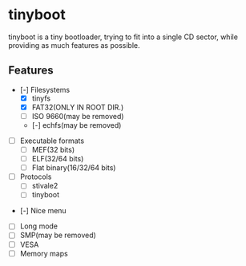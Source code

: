 # tinyboot

tinyboot is a tiny bootloader, trying to fit into a single CD sector, while providing as much features as possible.

## Features

* [-] Filesystems
  - [x] tinyfs
  - [x] FAT32(ONLY IN ROOT DIR.)
  - [ ] ISO 9660(may be removed)
  - [-] echfs(may be removed)
* [ ] Executable formats
  - [ ] MEF(32 bits)
  - [ ] ELF(32/64 bits)
  - [ ] Flat binary(16/32/64 bits)
* [ ] Protocols
  - [ ] stivale2
  - [ ] tinyboot
* [-] Nice menu
* [ ] Long mode
* [ ] SMP(may be removed)
* [ ] VESA
* [ ] Memory maps
